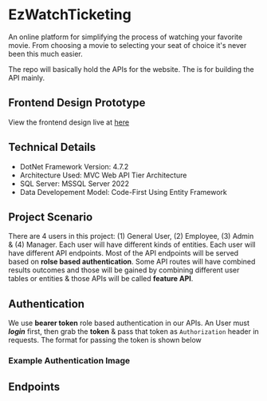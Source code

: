 # EzWatchTicketing

An online platform for simplifying the process of watching your favorite movie. From choosing a movie to selecting your seat of choice it's never been this much easier. 

The repo will basically hold the APIs for the website. The is for building the API mainly.

## Frontend Design Prototype

View the frontend design live at [here](https://www.figma.com/community/file/1271040730437769653)

## Technical Details

- DotNet Framework Version: 4.7.2
- Architecture Used: MVC Web API Tier Architecture
- SQL Server: MSSQL Server 2022
- Data Developement Model: Code-First Using Entity Framework

## Project Scenario

There are 4 users in this project: (1) General User, (2) Employee, (3) Admin & (4) Manager. Each user will have different kinds of entities. Each user will have different API endpoints. Most of the API endpoints will be served based on **rolse based authentication**. Some API routes will have combined results outcomes and those will be gained by combining different user tables or entities & those APIs will be called **feature API**. 

## Authentication

We use **bearer token** role based authentication in our APIs. An User must ***login*** first, then grab the **token** & pass that token as `Authorization` header in requests. The format for passing the token is shown below

### Example Authentication Image


## Endpoints

